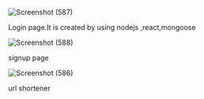 ![Screenshot (587)](https://github.com/swathimuneeswaran/url-backend/assets/113039047/d47247c3-c282-435c-979a-decbd9555d69)

Login page.It is created by using nodejs ,react,mongoose


![Screenshot (588)](https://github.com/swathimuneeswaran/url-backend/assets/113039047/eab41d48-ad12-42c5-b431-7c74b23a53bd)

signup page 


![Screenshot (586)](https://github.com/swathimuneeswaran/url-backend/assets/113039047/986840a7-a207-416d-bb70-a8fb09fa4ab9)


url shortener
